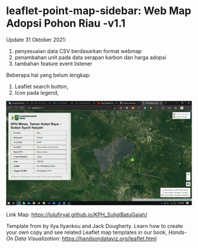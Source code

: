 # leaflet-point-map-sidebar: Web Map Adopsi Pohon Riau -v1.1
Update 31 Oktober 2021:
1. penyesuaian data CSV berdasarkan format webmap
2. penambahan unit pada data serapan karbon dan harga adopsi
3. tambahan feature event listener

Beberapa hal yang belum lengkap:
1. Leaflet search button,
2. Icon pada legend,

![Preview](preview.png)


Link Map: https://lulufiryal.github.io/KPH_SuligiBatuGajah/


Template from by Ilya Ilyankou and Jack Dougherty. Learn how to create your own copy and see related Leaflet map templates in our book, *Hands-On Data Visualization*: https://handsondataviz.org/leaflet.html

